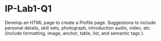 # IP-Lab1-Q1
Develop an HTML page to create a Profile page. Suggestions to include personal details, skill sets, photograph, introduction audio, video, etc (include formatting, image, anchor, table, list, and semantic tags ).
